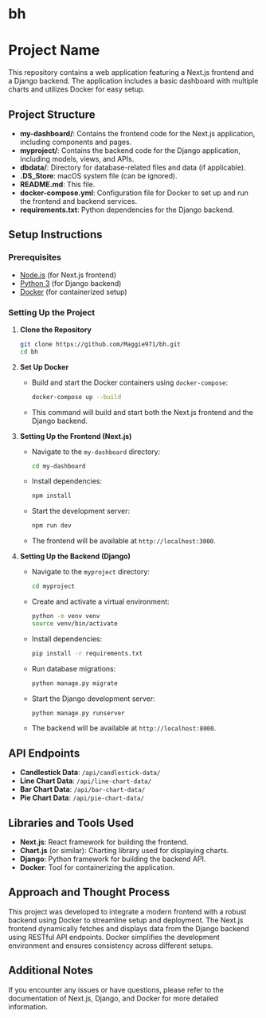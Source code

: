 # bh
# Project Name

This repository contains a web application featuring a Next.js frontend and a Django backend. The application includes a basic dashboard with multiple charts and utilizes Docker for easy setup.

## Project Structure

- **my-dashboard/**: Contains the frontend code for the Next.js application, including components and pages.
- **myproject/**: Contains the backend code for the Django application, including models, views, and APIs.
- **dbdata/**: Directory for database-related files and data (if applicable).
- **.DS_Store**: macOS system file (can be ignored).
- **README.md**: This file.
- **docker-compose.yml**: Configuration file for Docker to set up and run the frontend and backend services.
- **requirements.txt**: Python dependencies for the Django backend.

## Setup Instructions

### Prerequisites

- [Node.js](https://nodejs.org/) (for Next.js frontend)
- [Python 3](https://www.python.org/) (for Django backend)
- [Docker](https://www.docker.com/) (for containerized setup)

### Setting Up the Project

1. **Clone the Repository**

   ```bash
   git clone https://github.com/Maggie971/bh.git
   cd bh
   ```

2. **Set Up Docker**

   - Build and start the Docker containers using `docker-compose`:

     ```bash
     docker-compose up --build
     ```

   - This command will build and start both the Next.js frontend and the Django backend.

3. **Setting Up the Frontend (Next.js)**

   - Navigate to the `my-dashboard` directory:

     ```bash
     cd my-dashboard
     ```

   - Install dependencies:

     ```bash
     npm install
     ```

   - Start the development server:

     ```bash
     npm run dev
     ```

   - The frontend will be available at `http://localhost:3000`.

4. **Setting Up the Backend (Django)**

   - Navigate to the `myproject` directory:

     ```bash
     cd myproject
     ```

   - Create and activate a virtual environment:

     ```bash
     python -m venv venv
     source venv/bin/activate
     ```

   - Install dependencies:

     ```bash
     pip install -r requirements.txt
     ```

   - Run database migrations:

     ```bash
     python manage.py migrate
     ```

   - Start the Django development server:

     ```bash
     python manage.py runserver
     ```

   - The backend will be available at `http://localhost:8000`.

## API Endpoints

- **Candlestick Data**: `/api/candlestick-data/`
- **Line Chart Data**: `/api/line-chart-data/`
- **Bar Chart Data**: `/api/bar-chart-data/`
- **Pie Chart Data**: `/api/pie-chart-data/`

## Libraries and Tools Used

- **Next.js**: React framework for building the frontend.
- **Chart.js** (or similar): Charting library used for displaying charts.
- **Django**: Python framework for building the backend API.
- **Docker**: Tool for containerizing the application.

## Approach and Thought Process

This project was developed to integrate a modern frontend with a robust backend using Docker to streamline setup and deployment. The Next.js frontend dynamically fetches and displays data from the Django backend using RESTful API endpoints. Docker simplifies the development environment and ensures consistency across different setups.

## Additional Notes

If you encounter any issues or have questions, please refer to the documentation of Next.js, Django, and Docker for more detailed information.

